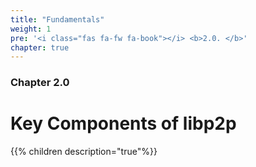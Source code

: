 ```yaml
---
title: "Fundamentals"
weight: 1
pre: '<i class="fas fa-fw fa-book"></i> <b>2.0. </b>'
chapter: true
---
```


### Chapter 2.0

# Key Components of libp2p

{{% children description="true"%}}
